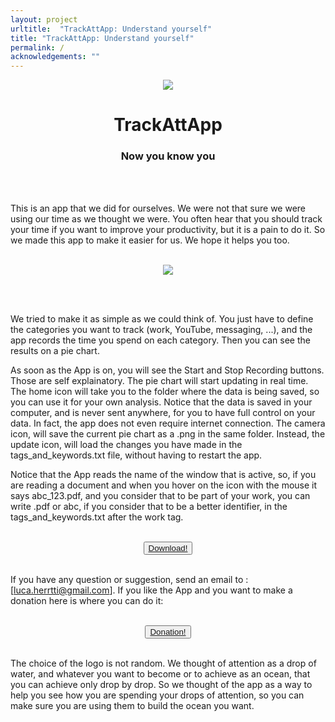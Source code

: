 ```yaml
---
layout: project
urltitle:  "TrackAttApp: Understand yourself"
title: "TrackAttApp: Understand yourself"
permalink: /
acknowledgements: ""
---
```



<center>
<div  class="row">
   <div id="A" style="width: 10%;">
      <img src="{{ "/static/img/banner/tratapp.png" | prepend:site.baseurl }}">
   </div>
   <div id="B" style="width: 50%;">
      <center><h1>TrackAttApp</h1></center>
        <center><h3>Now you know you</h3></center>
   </div>
</div>
</center>

<br><br>

This is an app that we did for ourselves. We were not that sure we were using our time
as we thought we were. You often hear that you should track your time if you want
to improve your productivity, but it is a pain
to do it. So we made this app to make it easier for us. We hope it helps you too.

<br>

<center>
<img src="{{ "/static/img/banner/trackattapp_eg2.png" | prepend:site.baseurl }}" class="center-fit" >
</center>

<br><br>

We tried to make it as simple as we could think of. You just have to define the categories
you want to track (work, YouTube, messaging, ...), and the app records the time you spend on each 
category. Then you can see the results on a pie chart.

As soon as the App is on, you will see the Start and Stop Recording buttons. Those are
self explainatory. The
pie chart will start updating in real time. The home icon will take you to the folder 
where the data is being
saved, so you can use it for your own analysis. Notice that the data is saved in your computer, and 
is never sent anywhere, for you to have full control on your data. 
In fact, the app does not even require internet connection.
The camera icon, will save the current pie
chart as a .png in the same folder. Instead, the update icon, will load the changes you have 
made in the tags_and_keywords.txt file, without having to restart the app. 

Notice that the App
reads the name of the window that is active, so, if you are reading a document and when you hover
on the icon with the mouse it says abc_123.pdf, and you consider that to be part of your work,
you can write .pdf or abc, if you consider that to be a better identifier,
in the tags_and_keywords.txt after the work tag.

<br>


<center>
<button class="glow-on-hover">
    <a href="https://www.dropbox.com/s/r4d4zn9ix9449y3/TrackAttApp.exe?dl=1" download>Download!</a>
</button>
</center>

<br>

If you have any question or suggestion, send an email to : [luca.herrtti@gmail.com].
If you like the App and you want to make a donation here is where you can do it:

<br>

<center>
<button class="glow-on-hover">
    <a href="https://buy.stripe.com/bIYcNI5tK1pt9P28ww">Donation!</a>
</button>
</center>

<br>

The choice of the logo is not random. We thought of attention as a drop of water, and
whatever you want to become or to achieve as an ocean, that you can achieve only drop by
drop. So we thought of the app as a way to help you see how you are spending your drops
of attention, so you can make sure you are using them to build the ocean you want.


<br><br><br><br><br><br><br><br><br><br><br>
